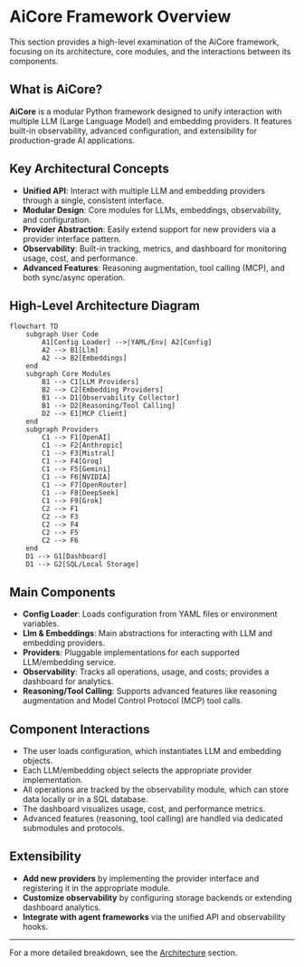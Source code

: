 # AiCore Framework Overview

This section provides a high-level examination of the AiCore framework, focusing on its architecture, core modules, and the interactions between its components.

## What is AiCore?

**AiCore** is a modular Python framework designed to unify interaction with multiple LLM (Large Language Model) and embedding providers. It features built-in observability, advanced configuration, and extensibility for production-grade AI applications.

## Key Architectural Concepts

- **Unified API**: Interact with multiple LLM and embedding providers through a single, consistent interface.
- **Modular Design**: Core modules for LLMs, embeddings, observability, and configuration.
- **Provider Abstraction**: Easily extend support for new providers via a provider interface pattern.
- **Observability**: Built-in tracking, metrics, and dashboard for monitoring usage, cost, and performance.
- **Advanced Features**: Reasoning augmentation, tool calling (MCP), and both sync/async operation.

## High-Level Architecture Diagram

```mermaid
flowchart TD
    subgraph User Code
        A1[Config Loader] -->|YAML/Env| A2[Config]
        A2 --> B1[Llm]
        A2 --> B2[Embeddings]
    end
    subgraph Core Modules
        B1 --> C1[LLM Providers]
        B2 --> C2[Embedding Providers]
        B1 --> D1[Observability Collector]
        B1 --> D2[Reasoning/Tool Calling]
        D2 --> E1[MCP Client]
    end
    subgraph Providers
        C1 --> F1[OpenAI]
        C1 --> F2[Anthropic]
        C1 --> F3[Mistral]
        C1 --> F4[Groq]
        C1 --> F5[Gemini]
        C1 --> F6[NVIDIA]
        C1 --> F7[OpenRouter]
        C1 --> F8[DeepSeek]
        C1 --> F9[Grok]
        C2 --> F1
        C2 --> F3
        C2 --> F4
        C2 --> F5
        C2 --> F6
    end
    D1 --> G1[Dashboard]
    D1 --> G2[SQL/Local Storage]
```

## Main Components

- **Config Loader**: Loads configuration from YAML files or environment variables.
- **Llm & Embeddings**: Main abstractions for interacting with LLM and embedding providers.
- **Providers**: Pluggable implementations for each supported LLM/embedding service.
- **Observability**: Tracks all operations, usage, and costs; provides a dashboard for analytics.
- **Reasoning/Tool Calling**: Supports advanced features like reasoning augmentation and Model Control Protocol (MCP) tool calls.

## Component Interactions

- The user loads configuration, which instantiates LLM and embedding objects.
- Each LLM/embedding object selects the appropriate provider implementation.
- All operations are tracked by the observability module, which can store data locally or in a SQL database.
- The dashboard visualizes usage, cost, and performance metrics.
- Advanced features (reasoning, tool calling) are handled via dedicated submodules and protocols.

## Extensibility

- **Add new providers** by implementing the provider interface and registering it in the appropriate module.
- **Customize observability** by configuring storage backends or extending dashboard analytics.
- **Integrate with agent frameworks** via the unified API and observability hooks.

---

For a more detailed breakdown, see the [Architecture](/architecture.md) section.